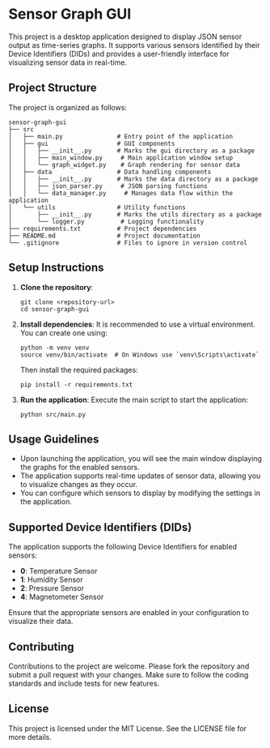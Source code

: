# Sensor Graph GUI

This project is a desktop application designed to display JSON sensor output as time-series graphs. It supports various sensors identified by their Device Identifiers (DIDs) and provides a user-friendly interface for visualizing sensor data in real-time.

## Project Structure

The project is organized as follows:

```
sensor-graph-gui
├── src
│   ├── main.py               # Entry point of the application
│   ├── gui                   # GUI components
│   │   ├── __init__.py       # Marks the gui directory as a package
│   │   ├── main_window.py     # Main application window setup
│   │   └── graph_widget.py    # Graph rendering for sensor data
│   ├── data                  # Data handling components
│   │   ├── __init__.py       # Marks the data directory as a package
│   │   ├── json_parser.py     # JSON parsing functions
│   │   └── data_manager.py     # Manages data flow within the application
│   └── utils                 # Utility functions
│       ├── __init__.py       # Marks the utils directory as a package
│       └── logger.py          # Logging functionality
├── requirements.txt          # Project dependencies
├── README.md                 # Project documentation
└── .gitignore                # Files to ignore in version control
```

## Setup Instructions

1. **Clone the repository**:
   ```
   git clone <repository-url>
   cd sensor-graph-gui
   ```

2. **Install dependencies**:
   It is recommended to use a virtual environment. You can create one using:
   ```
   python -m venv venv
   source venv/bin/activate  # On Windows use `venv\Scripts\activate`
   ```
   Then install the required packages:
   ```
   pip install -r requirements.txt
   ```

3. **Run the application**:
   Execute the main script to start the application:
   ```
   python src/main.py
   ```

## Usage Guidelines

- Upon launching the application, you will see the main window displaying the graphs for the enabled sensors.
- The application supports real-time updates of sensor data, allowing you to visualize changes as they occur.
- You can configure which sensors to display by modifying the settings in the application.

## Supported Device Identifiers (DIDs)

The application supports the following Device Identifiers for enabled sensors:

- **0**: Temperature Sensor
- **1**: Humidity Sensor
- **2**: Pressure Sensor
- **4**: Magnetometer Sensor

Ensure that the appropriate sensors are enabled in your configuration to visualize their data.

## Contributing

Contributions to the project are welcome. Please fork the repository and submit a pull request with your changes. Make sure to follow the coding standards and include tests for new features.

## License

This project is licensed under the MIT License. See the LICENSE file for more details.